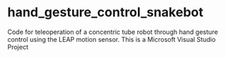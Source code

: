 # hand_gesture_control_snakebot
Code for teleoperation of a concentric tube robot through hand gesture control using the LEAP motion sensor.
This is a Microsoft Visual Studio Project
